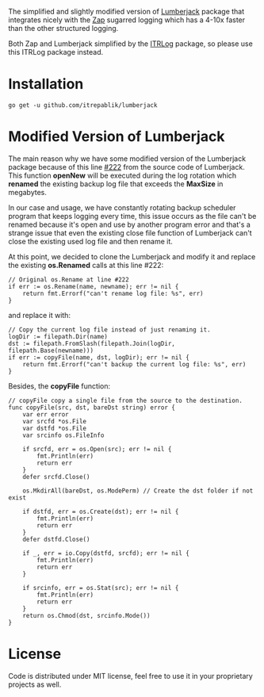 
The simplified and slightly modified version of [Lumberjack](https://github.com/natefinch/lumberjack) package that integrates nicely with the [Zap](https://github.com/uber-go/zap) sugarred logging which has a 4-10x faster than the other structured logging.

Both Zap and Lumberjack simplified by the [ITRLog](https://github.com/itrepablik/itrlog) package, so please use this ITRLog package instead.
 
# Installation
```
go get -u github.com/itrepablik/lumberjack
```

# Modified Version of Lumberjack
The main reason why we have some modified version of the Lumberjack package because of this line [#222](https://github.com/natefinch/lumberjack/blob/v2.0/lumberjack.go) from the source code of Lumberjack.  This function **openNew** will be executed during the log rotation which **renamed** the existing backup log file that exceeds the **MaxSize** in megabytes.

In our case and usage, we have constantly rotating backup scheduler program that keeps logging every time, this issue occurs as the file can't be renamed because it's open and use by another program error and that's a strange issue that even the existing close file function of Lumberjack can't close the existing used log file and then rename it.

At this point, we decided to clone the Lumberjack and modify it and replace the existing **os.Renamed** calls at this line #222: 

```
// Original os.Rename at line #222
if err := os.Rename(name, newname); err != nil {
	return fmt.Errorf("can't rename log file: %s", err)
}
```

and replace it with:
```
// Copy the current log file instead of just renaming it.
logDir := filepath.Dir(name)
dst := filepath.FromSlash(filepath.Join(logDir, filepath.Base(newname)))
if err := copyFile(name, dst, logDir); err != nil {
	return fmt.Errorf("can't backup the current log file: %s", err)
}
```

Besides, the **copyFile** function:
```
// copyFile copy a single file from the source to the destination.
func copyFile(src, dst, bareDst string) error {
	var err error
	var srcfd *os.File
	var dstfd *os.File
	var srcinfo os.FileInfo

	if srcfd, err = os.Open(src); err != nil {
		fmt.Println(err)
		return err
	}
	defer srcfd.Close()

	os.MkdirAll(bareDst, os.ModePerm) // Create the dst folder if not exist

	if dstfd, err = os.Create(dst); err != nil {
		fmt.Println(err)
		return err
	}
	defer dstfd.Close()

	if _, err = io.Copy(dstfd, srcfd); err != nil {
		fmt.Println(err)
		return err
	}

	if srcinfo, err = os.Stat(src); err != nil {
		fmt.Println(err)
		return err
	}
	return os.Chmod(dst, srcinfo.Mode())
}
```

# License
Code is distributed under MIT license, feel free to use it in your proprietary projects as well.
